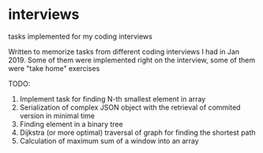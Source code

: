 # interviews
tasks implemented for my coding interviews

Written to memorize tasks from different coding interviews I had in Jan 2019.
Some of them were implemented right on the interview, some of them were "take home" exercises

TODO:
1) Implement task for finding N-th smallest element in array
2) Serialization of complex JSON object with the retrieval of commited version in minimal time
3) Finding element in a binary tree
4) Dijkstra (or more optimal) traversal of graph for finding the shortest path
5) Calculation of maximum sum of a window into an array
